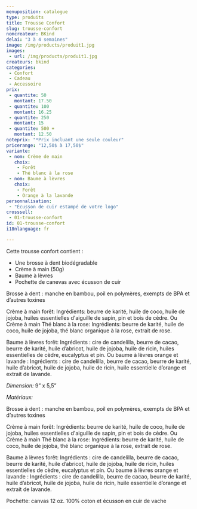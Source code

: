 ```yaml
---
menuposition: catalogue
type: produits
title: Trousse Confort
slug: trousse-confort
nomcreateur: BKind
delai: "3 à 4 semaines"
image: /img/products/produit1.jpg
images:
 - url: /img/products/produit1.jpg
createurs: bkind
categories:
 - Confort
 - Cadeau
 - Accessoire
prix:
 - quantite: 50
   montant: 17.50
 - quantite: 100
   montant: 16.25
 - quantite: 250
   montant: 15
 - quantite: 500 +
   montant: 12.50
noteprix: "*Prix incluant une seule couleur"
pricerange: "12,50$ à 17,50$"
variante:
 - nom: Crème de main
   choix:
    - Forêt
    - Thé blanc à la rose
 - nom: Baume à lèvres
   choix:
    - Forêt
    - Orange à la lavande
personnalisation:
 - "Écusson de cuir estampé de votre logo"
crosssell:
 - 01-trousse-confort
id: 01-trousse-confort
i18nlanguage: fr

---
```


Cette trousse confort contient :

-   Une brosse à dent biodégradable 
-   Crème à main (50g)
-   Baume à lèvres
-   Pochette de canevas avec écusson de cuir 
 
Brosse à dent : manche en bambou, poil en polymères, exempts de BPA et d’autres toxines 
 
Crème à main forêt: Ingrédients: beurre de karité, huile de coco, huile de jojoba, huiles essentielles d'aiguille de sapin, pin et bois de cèdre.
Ou Crème à main Thé blanc à la rose: Ingrédients: beurre de karité, huile de coco, huile de jojoba, thé blanc organique à la rose, extrait de rose.
 
Baume à lèvres forêt: Ingrédients : cire de candelilla, beurre de cacao, beurre de karité, huile d’abricot, huile de jojoba, huile de ricin, huiles essentielles de cèdre, eucalyptus et pin.
Ou baume à lèvres orange et lavande : Ingrédients : cire de candelilla, beurre de cacao, beurre de karité, huile d’abricot, huile de jojoba, huile de ricin, huile essentielle d’orange et extrait de lavande.

*Dimension:* 9” x 5,5”

*Matériaux:*
 
Brosse à dent : manche en bambou, poil en polymères, exempts de BPA et d’autres toxines 
 
Crème à main forêt: Ingrédients: beurre de karité, huile de coco, huile de jojoba, huiles essentielles d'aiguille de sapin, pin et bois de cèdre.
Ou Crème à main Thé blanc à la rose: Ingrédients: beurre de karité, huile de coco, huile de jojoba, thé blanc organique à la rose, extrait de rose.
 
Baume à lèvres forêt: Ingrédients : cire de candelilla, beurre de cacao, beurre de karité, huile d’abricot, huile de jojoba, huile de ricin, huiles essentielles de cèdre, eucalyptus et pin.
Ou baume à lèvres orange et lavande : Ingrédients : cire de candelilla, beurre de cacao, beurre de karité, huile d’abricot, huile de jojoba, huile de ricin, huile essentielle d’orange et extrait de lavande.
 
Pochette: canvas 12 oz. 100% coton et écusson en cuir de vache